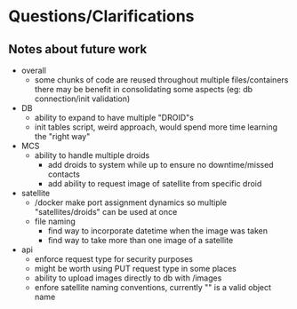 # Questions/Clarifications

## Notes about future work

- overall
    - some chunks of code are reused throughout multiple files/containers there may be benefit in consolidating some aspects (eg: db connection/init validation)
- DB
    - ability to expand to have multiple "DROID"s
    - init tables script, weird approach, would spend more time learning the "right way"
- MCS
    - ability to handle multiple droids
        - add droids to system while up to ensure no downtime/missed contacts
        - add ability to request image of satellite from specific droid
- satellite
    - /docker make port assignment dynamics so multiple "satellites/droids" can be used at once
    - file naming
        - find way to incorporate datetime when the image was taken
        - find way to take more than one image of a satellite
- api
    - enforce request type for security purposes
    - might be worth using PUT request type in some places
    - ability to upload images directly to db with /images
    - enfore satellite naming conventions, currently "" is a valid object name
